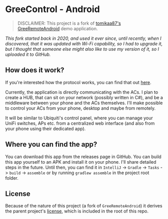 # GreeControl - Android
> DISCLAIMER: This project is a fork of [tomikaa87's GreeRemoteAndroid](https://github.com/tomikaa87/gree-remote/tree/master/GreeRemoteAndroid) demo application.

*This fork started back in 2020, and used it ever since, until recently, when I discovered, that it was updated with Wi-Fi capability, so I had to upgrade it, but I thought that someone else might also like to use my version of it, so I uploaded it to GitHub.*

## How does it work?
If you're interested how the protocol works, you can find that out [here](https://github.com/tomikaa87/gree-remote/blob/master/README.md#protocol-details).

Currently, the application is directly communicating with the ACs. I plan to create a HUB, that can sit on your network (possibly written in C#), and be a middleware between your phone and the ACs themselves.
I'll make possible to control your ACs from your phone, desktop and maybe from remotely.

It will be similar to Ubiquiti's control panel, where you can manage your UniFi switches, APs etc. from a centralized web interface (and also from your phone using their dedicated app).

## Where you can find the app?
You can download this app from the releases page in GitHub. You can build this app yourself to an APK and install it on your phone.
I'll share detailed steps in the future.
Until then, you can find it in `IntelliJ` -> `Gradle` -> `Tasks` -> `build` -> `assemble` or by running `gradlew assemble` in the project root folder.

## License
Because of the nature of this project (a fork of `GreeRemoteAndroid`) it derives the parent project's [license](LICENSE), which is included in the root of this repo.
